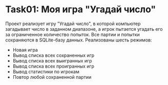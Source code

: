 # Task01: Моя игра "Угадай число"

Проект реализует игру "Угадай число", в которой компьютер загадывает число в заданном диапазоне, а игрок пытается угадать его за ограниченное количество попыток. Все партии и попытки сохраняются в SQLite-базу данных. Реализованы шесть режимов:

- Новая игра
- Вывод списка всех сохраненных игр
- Вывод списка всех выигранных игр
- Вывод списка всех проигранных игр
- Вывод статистики по игрокам
- Повтор любой сохраненной партии